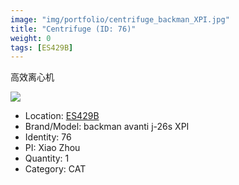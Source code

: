 ```yaml
---
image: "img/portfolio/centrifuge_backman_XPI.jpg"
title: "Centrifuge (ID: 76)"
weight: 0
tags: [ES429B]
---
```


高效离心机

<!--more-->

![](../../img/portfolio/centrifuge_backman_XPI.jpg)

- Location: [ES429B](../../tags/ES429B)
- Brand/Model: backman avanti j-26s XPI
- Identity: 76
- PI: Xiao Zhou
- Quantity: 1
- Category: CAT






